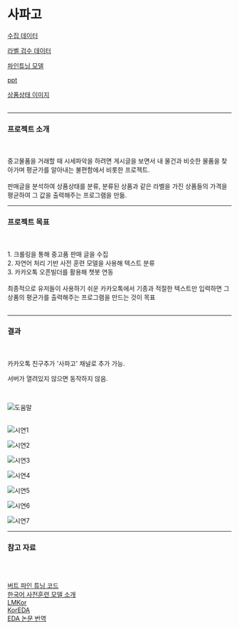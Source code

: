 # 사파고

[수집 데이터](https://drive.google.com/file/d/1uM6Yrk2q9Gdi9BjFlIV7QLmuwyCyqNJw/view?usp=sharing)
<br>

[라벨 검수 데이터](https://drive.google.com/file/d/1EpNe1y0VrFV7xtER3dnQ5mEdNWS7ue7L/view?usp=sharing)
<br>

[파인튜닝 모델](https://drive.google.com/file/d/1T9rtQnUR8UVxjUX1cVc2R2SS6kdPnfrh/view?usp=sharing)
<br>

[ppt](https://drive.google.com/file/d/1T9rtQnUR8UVxjUX1cVc2R2SS6kdPnfrh/view?usp=sharing)
<br>

[상품상태 이미지](https://drive.google.com/file/d/1cjikFyZE5ECPK3OORs-OhhGYz0KtIcKv/view?usp=sharing)
<br>
<br>

---
### 프로젝트 소개
<br>
<br>
중고물품을 거래할 때 시세파악을 하려면 게시글을 보면서 내 물건과 비슷한 물품을 찾아가며 평균가를 알아내는 불편함에서 비롯한 프로젝트.
<br>
<br>
판매글을 분석하여 상품상태를 분류, 분류된 상품과 같은 라벨을 가진 상품들의 가격을 평균하여 그 값을 출력해주는 프로그램을 만듦.
<br>

---
### 프로젝트 목표
<br>
<br>
1. 크롤링을 통해 중고품 판매 글을 수집
<br>
2. 자연어 처리 기반 사전 훈련 모델을 사용해 텍스트 분류
<br>
3. 카카오톡 오픈빌더를 활용해 챗봇 연동
<br>
<br>
최종적으로 유저들이 사용하기 쉬운 카카오톡에서 기종과 적절한 텍스트만 입력하면 그 상품의 평균가를 출력해주는 프로그램을 만드는 것이 목표
<br>
<br>

---
### 결과
<br>
<br>
카카오톡 친구추가 '사파고' 채널로 추가 가능.

서버가 열려있지 않으면 동작하지 않음.

<br>

![도움말](https://github.com/Cheolyong-Kim/Sapago/blob/master/%EC%8B%9C%EC%97%B0%20%EC%9D%B4%EB%AF%B8%EC%A7%80/%EB%8F%84%EC%9B%80%EB%A7%90.jpg?raw=true)  
<br>

![시연1](https://github.com/Cheolyong-Kim/Sapago/blob/master/%EC%8B%9C%EC%97%B0%20%EC%9D%B4%EB%AF%B8%EC%A7%80/%EC%8B%9C%EC%97%B0%201.jpg?raw=true)
<br>

![시연2](https://github.com/Cheolyong-Kim/Sapago/blob/master/%EC%8B%9C%EC%97%B0%20%EC%9D%B4%EB%AF%B8%EC%A7%80/%EC%8B%9C%EC%97%B0%202.jpg?raw=true)
<br>

![시연3](https://github.com/Cheolyong-Kim/Sapago/blob/master/%EC%8B%9C%EC%97%B0%20%EC%9D%B4%EB%AF%B8%EC%A7%80/%EC%8B%9C%EC%97%B0%203.jpg?raw=true)
<br>

![시연4](https://github.com/Cheolyong-Kim/Sapago/blob/master/%EC%8B%9C%EC%97%B0%20%EC%9D%B4%EB%AF%B8%EC%A7%80/%EC%8B%9C%EC%97%B0%204.jpg?raw=true)
<br>

![시연5](https://github.com/Cheolyong-Kim/Sapago/blob/master/%EC%8B%9C%EC%97%B0%20%EC%9D%B4%EB%AF%B8%EC%A7%80/%EC%8B%9C%EC%97%B0%205.jpg?raw=true)
<br>

![시연6](https://github.com/Cheolyong-Kim/Sapago/blob/master/%EC%8B%9C%EC%97%B0%20%EC%9D%B4%EB%AF%B8%EC%A7%80/%EC%8B%9C%EC%97%B0%206.jpg?raw=true)
<br>

![시연7](https://github.com/Cheolyong-Kim/Sapago/blob/master/%EC%8B%9C%EC%97%B0%20%EC%9D%B4%EB%AF%B8%EC%A7%80/%EC%8B%9C%EC%97%B0%207.jpg?raw=true)

---

### 참고 자료
<br>
<br>

[버트 파인 튜닝 코드](https://velog.io/@jaehyeong/Fine-tuning-Bert-using-Transformers-and-TensorFlow)  
[한국어 사전훈련 모델 소개](https://littlefoxdiary.tistory.com/81)  
[LMKor](https://github.com/kiyoungkim1/LMkor)  
[KorEDA](https://github.com/catSirup/KorEDA)  
[EDA 논문 번역](https://catsirup.github.io/ai/2020/04/21/nlp_data_argumentation.html)